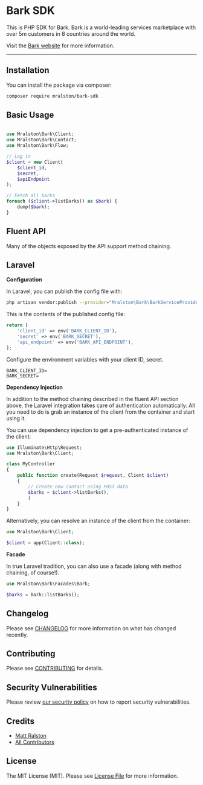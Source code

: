 # Bark SDK

This is PHP SDK for Bark.
Bark is a world-leading services marketplace with over 5m customers in 8 countries around the world.

Visit the [Bark website](https://www.bark.com/) for more information.

---
## Installation

You can install the package via composer:

```bash
composer require mralston/bark-sdk
```
## Basic Usage

```php

use Mralston\Bark\Client;
use Mralston\Bark\Contact;
use Mralston\Bark\Flow;

// Log in
$client = new Client(
    $client_id,
    $secret,
    $apiEndpoint
);

// Fetch all barks
foreach ($client->listBarks() as $bark) {
    dump($bark);
}
```

## Fluent API

Many of the objects exposed by the API support method chaining.

## Laravel

**Configuration**

In Laravel, you can publish the config file with:
```bash
php artisan vendor:publish --provider="Mralston\Bark\BarkServiceProvider" --tag="config"
```

This is the contents of the published config file:

```php
return [
    'client_id' => env('BARK_CLIENT_ID'),
    'secret' => env('BARK_SECRET'),
    'api_endpoint' => env('BARK_API_ENDPOINT'),
];
```

Configure the environment variables with your client ID, secret.

```dotenv
BARK_CLIENT_ID=
BARK_SECRET=
```

**Dependency Injection**

In addition to the method chaining described in the fluent API section above, the Laravel integration takes care of
authentication automatically. All you need to do is grab an instance of the client from the container and start using it.

You can use dependency injection to get a pre-authenticated instance of the client:

```php
use Illuminate\Http\Request;
use Mralston\Bark\Client;

class MyController
{
    public function create(Request $request, Client $client)
    {
        // Create new contact using POST data
        $barks = $client->listBarks(),
        )
    }
}
```

Alternatively, you can resolve an instance of the client from the container:

```php
use Mralston\Bark\Client;

$client = app(Client::class);
```

**Facade**

In true Laravel tradition, you can also use a facade (along with method chaining, of course!).

```php
use Mralston\Bark\Facades\Bark;

$barks = Bark::listBarks();
```

## Changelog

Please see [CHANGELOG](CHANGELOG.md) for more information on what has changed recently.

## Contributing

Please see [CONTRIBUTING](.github/CONTRIBUTING.md) for details.

## Security Vulnerabilities

Please review [our security policy](../../security/policy) on how to report security vulnerabilities.

## Credits

- [Matt Ralston](https://github.com/mralston)
- [All Contributors](../../contributors)

## License

The MIT License (MIT). Please see [License File](LICENSE.md) for more information.
